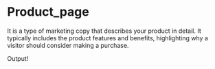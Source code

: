 # Product_page
It is a type of marketing copy that describes your product in detail. It typically includes the product features and benefits, highlighting why a visitor should consider making a purchase.


Output!
